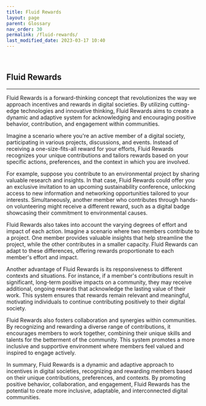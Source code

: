 ```yaml
---
title: Fluid Rewards
layout: page
parent: Glossary
nav_order: 30
permalink: /fluid-rewards/
last_modified_date: 2023-03-17 10:40
---
```



&nbsp;

## Fluid Rewards
----------------

Fluid Rewards is a forward-thinking concept that revolutionizes the way we approach incentives and rewards in digital societies. By utilizing cutting-edge technologies and innovative thinking, Fluid Rewards aims to create a dynamic and adaptive system for acknowledging and encouraging positive behavior, contribution, and engagement within communities.

Imagine a scenario where you're an active member of a digital society, participating in various projects, discussions, and events. Instead of receiving a one-size-fits-all reward for your efforts, Fluid Rewards recognizes your unique contributions and tailors rewards based on your specific actions, preferences, and the context in which you are involved.

For example, suppose you contribute to an environmental project by sharing valuable research and insights. In that case, Fluid Rewards could offer you an exclusive invitation to an upcoming sustainability conference, unlocking access to new information and networking opportunities tailored to your interests. Simultaneously, another member who contributes through hands-on volunteering might receive a different reward, such as a digital badge showcasing their commitment to environmental causes.

Fluid Rewards also takes into account the varying degrees of effort and impact of each action. Imagine a scenario where two members contribute to a project. One member provides valuable insights that help streamline the project, while the other contributes in a smaller capacity. Fluid Rewards can adapt to these differences, offering rewards proportionate to each member's effort and impact.

Another advantage of Fluid Rewards is its responsiveness to different contexts and situations. For instance, if a member's contributions result in significant, long-term positive impacts on a community, they may receive additional, ongoing rewards that acknowledge the lasting value of their work. This system ensures that rewards remain relevant and meaningful, motivating individuals to continue contributing positively to their digital society.

Fluid Rewards also fosters collaboration and synergies within communities. By recognizing and rewarding a diverse range of contributions, it encourages members to work together, combining their unique skills and talents for the betterment of the community. This system promotes a more inclusive and supportive environment where members feel valued and inspired to engage actively.

In summary, Fluid Rewards is a dynamic and adaptive approach to incentives in digital societies, recognizing and rewarding members based on their unique contributions, preferences, and contexts. By promoting positive behavior, collaboration, and engagement, Fluid Rewards has the potential to create more inclusive, adaptable, and interconnected digital communities.